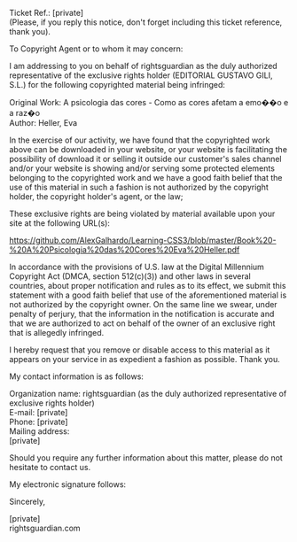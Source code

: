 Ticket Ref.: [private]  
(Please, if you reply this notice, don't forget including this ticket reference, thank you).

To Copyright Agent or to whom it may concern:

I am addressing to you on behalf of rightsguardian as the duly authorized representative of the exclusive rights holder (EDITORIAL GUSTAVO GILI, S.L.) for the following copyrighted material being infringed:

Original Work: A psicologia das cores - Como as cores afetam a emo��o e a raz�o  
Author: Heller, Eva

In the exercise of our activity, we have found that the copyrighted work above can be downloaded in your website, or your website is facilitating the possibility of download it or selling it outside our customer's sales channel and/or your website is showing and/or serving some protected elements belonging to the copyrighted work and we have a good faith belief that the use of this material in such a fashion is not authorized by the copyright holder, the copyright holder's agent, or the law;

These exclusive rights are being violated by material available upon your site at the following URL(s):

https://github.com/AlexGalhardo/Learning-CSS3/blob/master/Book%20-%20A%20Psicologia%20das%20Cores%20Eva%20Heller.pdf

In accordance with the provisions of U.S. law at the Digital Millennium Copyright Act (DMCA, section 512(c)(3)) and other laws in several countries, about proper notification and rules as to its effect, we submit this statement with a good faith belief that use of the aforementioned material is not authorized by the copyright owner. On the same line we swear, under penalty of perjury, that the information in the notification is accurate and that we are authorized to act on behalf of the owner of an exclusive right that is allegedly infringed.

I hereby request that you remove or disable access to this material as it appears on your service in as expedient a fashion as possible. Thank you.

My contact information is as follows:

Organization name: rightsguardian (as the duly authorized representative of exclusive rights holder)  
E-mail: [private]  
Phone: [private]  
Mailing address:  
[private]

Should you require any further information about this matter, please do not hesitate to contact us.

My electronic signature follows:

Sincerely,

[private]  
rightsguardian.com
